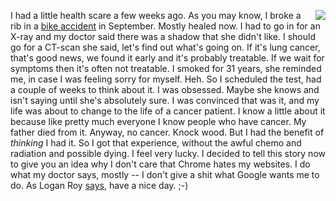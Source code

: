 <img src="http://scripting.com/images/2019/12/03/doctor.png" border="0" align="right">I had a little health scare a few weeks ago. As you may know, I broke a rib in a <a href="http://scripting.com/2019/10/17.html#a125931">bike accident</a> in September. Mostly healed now. I had to go in for an X-ray and my doctor said there was a shadow that she didn't like. I should go for a CT-scan she said, let's find out what's going on. If it's lung cancer, that's good news, we found it early and it's probably treatable. If we wait for symptoms then it's often not treatable. I smoked for 31 years, she reminded me, in case I was feeling sorry for myself. Heh. So I scheduled the test, had a couple of weeks to think about it. I was obsessed. Maybe she knows and isn't saying until she's absolutely sure. I was convinced that was it, and my life was about to change to the life of a cancer patient. I know a little about it because like pretty much everyone I know people who have cancer. My father died from it. Anyway, no cancer. Knock wood. But I had the benefit of <i>thinking</i> I had it. So I got that experience, without the awful chemo and radiation and possible dying. I feel very lucky. I decided to tell this story now to give you an idea why I don't care that Chrome hates my websites. I do what my doctor says, mostly -- I don't give a shit what Google wants me to do. As Logan Roy <a href="https://uproxx.com/tv/succession-hbo-f-ck-off-breakdown/">says</a>, have a nice day. ;-)
